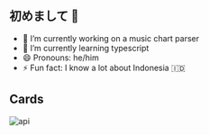 ## 初めまして 👋

- 🔭 I’m currently working on a music chart parser
- 🌱 I’m currently learning typescript
- 😄 Pronouns: he/him
- ⚡ Fun fact: I know a lot about Indonesia 🇮🇩

## Cards

![api](https://user-images.githubusercontent.com/4986994/183225994-21f6c9dc-34b4-42bd-a549-840ce410c174.svg)
